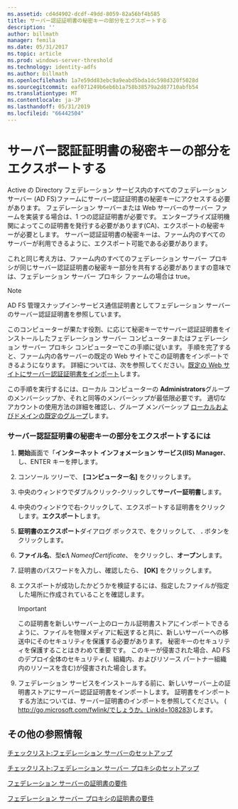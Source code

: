 ```yaml
---
ms.assetid: cd4d4902-dcdf-49dd-8059-82a56bf4b585
title: サーバー認証証明書の秘密キーの部分をエクスポートする
description: ''
author: billmath
manager: femila
ms.date: 05/31/2017
ms.topic: article
ms.prod: windows-server-threshold
ms.technology: identity-adfs
ms.author: billmath
ms.openlocfilehash: 1a7e59dd83ebc9a9eabd5bda1dc598d320f5028d
ms.sourcegitcommit: eaf071249b6eb6b1a758b38579a2d87710abfb54
ms.translationtype: MT
ms.contentlocale: ja-JP
ms.lasthandoff: 05/31/2019
ms.locfileid: "66442504"
---
```

# <a name="export-the-private-key-portion-of-a-server-authentication-certificate"></a>サーバー認証証明書の秘密キーの部分をエクスポートする

Active の Directory フェデレーション サービス内のすべてのフェデレーション サーバー \(AD FS\)ファームにサーバー認証証明書の秘密キーにアクセスする必要があります。 フェデレーション サーバーまたは Web サーバーのサーバー ファームを実装する場合は、1 つの認証証明書が必要です。 エンタープライズ証明機関によってこの証明書を発行する必要があります\(CA\)、エクスポートの秘密キーが必要とします。 サーバー認証証明書の秘密キーは、ファーム内のすべてのサーバーが利用できるように、エクスポート可能である必要があります。  
  
これと同じ考え方は、ファーム内のすべてのフェデレーション サーバー プロキシが同じサーバー認証証明書の秘密キー部分を共有する必要がありますの意味では、フェデレーション サーバー プロキシ ファームの場合は true。  
  
> [!NOTE]  
> AD FS 管理スナップイン\-サービス通信証明書としてフェデレーション サーバーのサーバー認証証明書を参照しています。  
  
このコンピューターが果たす役割、に応じて秘密キーでサーバー認証証明書をインストールしたフェデレーション サーバー コンピューターまたはフェデレーション サーバー プロキシ コンピューターでこの手順に従います。 手順を完了すると、ファーム内の各サーバーの既定の Web サイトでこの証明書をインポートできるようになります。 詳細については、次を参照してください。[既定の Web サイトにサーバー認証証明書をインポート](Import-a-Server-Authentication-Certificate-to-the-Default-Web-Site.md)します。  
  
この手順を実行するには、ローカル コンピューターの **Administrators**グループのメンバーシップか、それと同等のメンバーシップが最低限必要です。  適切なアカウントの使用方法の詳細を確認し、グループ メンバーシップ [ローカルおよびドメインの既定のグループ](https://go.microsoft.com/fwlink/?LinkId=83477)します。   
  
### <a name="to-export-the-private-key-portion-of-a-server-authentication-certificate"></a>サーバー認証証明書の秘密キーの部分をエクスポートするには  
  
1. **開始**画面で「**インターネット インフォメーション サービス\(IIS\) Manager**、し、ENTER キーを押します。  
  
2. コンソール ツリーで、 **[コンピューター名]** をクリックします。  
  
3. 中央のウィンドウでダブルクリック\-クリックして**サーバー証明書**します。  
  
4. 中央のウィンドウで右\-クリックして、エクスポートする証明書をクリックします。**エクスポート**します。  
  
5. **証明書のエクスポート**ダイアログ ボックスで、をクリックして、 **.** ボタンをクリックします。  
  
6. **ファイル名**、型**c:\\** <em>NameofCertificate</em>、 をクリックし、**オープン**します。  
  
7. 証明書のパスワードを入力し、確認したら、 **[OK]** をクリックします。  
  
8. エクスポートが成功したかどうかを検証するには、指定したファイルが指定した場所に作成されていることを確認します。  
  
   > [!IMPORTANT]  
   > この証明書を新しいサーバー上のローカル証明書ストアにインポートできるように、ファイルを物理メディアに転送すると共に、新しいサーバーへの移送中にそのセキュリティを保護する必要があります。 秘密キーのセキュリティを保護することはきわめて重要です。 このキーが侵害された場合、AD FS のデプロイ全体のセキュリティ\(、組織内、およびリソース パートナー組織内のリソースを含む\)が侵害された場合します。  
  
9. フェデレーション サービスをインストールする前に、新しいサーバー上の証明書ストアにサーバー認証証明書をインポートします。 証明書をインポートする方法については、サーバー証明書のインポートを参照してください。 \( [http:\/\/go.microsoft.com\/fwlink\/でしょうか。LinkId\=108283](https://go.microsoft.com/fwlink/?LinkId=108283)\)します。  
  
## <a name="additional-references"></a>その他の参照情報  
[チェックリスト:フェデレーション サーバーのセットアップ](Checklist--Setting-Up-a-Federation-Server.md)  
  
[チェックリスト:フェデレーション サーバー プロキシのセットアップ](Checklist--Setting-Up-a-Federation-Server-Proxy.md)  
  
[フェデレーション サーバーの証明書の要件](https://technet.microsoft.com/library/dd807040.aspx)  
  
[フェデレーション サーバー プロキシの証明書の要件](https://technet.microsoft.com/library/dd807054.aspx)  
  

